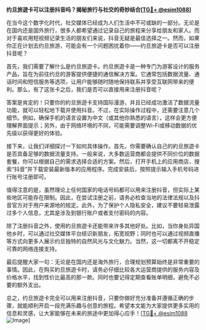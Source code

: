 **约旦旅遊卡可以注册抖音吗？揭秘旅行与社交的奇妙结合[[TG💪+ @esim1088](https://t.me/s/esim1088)]**

在当今这个数字化时代，社交媒体已经成为人们生活中不可或缺的一部分。无论是在国内还是国外旅行，很多人都希望通过记录自己的旅程来分享给朋友和家人。而对于喜欢用短视频记录生活的朋友们来说，抖音无疑是最佳选择之一。然而，如果你正在计划去约旦旅游，可能会有一个问题困扰着你——约旦旅遊卡是否可以注册抖音呢？

首先，我们需要了解什么是约旦旅遊卡。约旦旅遊卡是一种专门为游客设计的服务产品，旨在为前往约旦的游客提供便捷的通信解决方案。它通常包括数据流量、通话时间和短信服务等选项，让用户能够随时随地保持联系并享受互联网带来的便利。那么，有了这张卡之后，我们是否可以直接用来注册抖音呢？

答案是肯定的！只要你的約旦旅遊卡支持国际漫游，并且已经成功激活了数据流量功能，就可以轻松地下载并使用抖音。不过，在实际操作过程中，还需要注意几个细节。例如，确保手机的语言设置为中文（或其他你熟悉的语言），这样会更方便理解界面提示；另外，由于网络环境的不同，可能需要调整Wi-Fi或移动数据的优先级以获得更好的体验。

接下来，让我们详细探讨一下如何具体操作。首先，你需要确认自己的約旦旅遊卡是否具备足够的数据流量支持。一般来说，大多数运营商都会提供不同价位的数据套餐，你可以根据自己的需求选择合适的方案。然后，打开手机上的应用商店，搜索“抖音”并下载安装最新版本的应用程序。完成安装后，按照提示输入手机号码进行账号注册即可。

值得注意的是，虽然理论上任何国家的电话号码都可以用来注册抖音，但实际上某些地区可能存在限制。因此，在尝试注册之前，请务必检查当地的法律法规以及抖音官方对于用户来源地的规定。此外，为了保护个人隐私安全，建议不要轻易泄露过多个人信息，尤其是涉及到银行账户或者支付密码的内容。

除了注册抖音之外，使用約旦旅遊卡还能带来许多其他好处。比如，当你身处异国他乡时，可以通过社交媒体平台结识新朋友，拓宽视野；同时也可以通过视频直播等方式向更多人展示约旦独特的自然风光与文化魅力。当然，这一切都离不开稳定可靠的网络连接支持。

最后提醒大家一句：无论是在国内还是海外旅行，合理规划预算始终是非常重要的事情。因此，在购买約旦旅遊卡时，请务必仔细比较各大运营商提供的服务内容及价格水平，找到性价比最高的那一款。同时也要记得定期查看账单明细，避免不必要的额外支出。

总之，约旦旅遊卡完全可以用来注册抖音，只要你做好充分准备并遵循正确的步骤，就能顺利开启一段充满乐趣与创意的旅程。希望本文能为大家提供更多实用的信息和灵感，让大家能够在未来的旅途中更加得心应手！[[TG💪+ @esim1088](https://t.me/s/esim1088) ![Image](https://i.postimg.cc/4NQfJmqS/Snipaste-2025-05-13-00-14-12.png)]